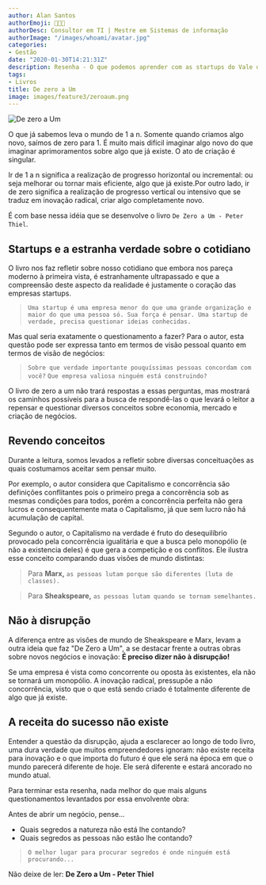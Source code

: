```yaml
---
author: Alan Santos
authorEmoji: 👨🏻‍💻
authorDesc: Consultor em TI | Mestre em Sistemas de informação
authorImage: "/images/whoami/avatar.jpg"
categories:
- Gestão
date: "2020-01-30T14:21:31Z"
description: Resenha - O que podemos aprender com as startups do Vale do Silício. Um livro sobre a inovação em um mundo extremamente competitivo.
tags:
- Livros
title: De zero a Um
image: images/feature3/zeroaum.png
---
```


![De zero a Um](../../images/feature3/zeroaum.png)

O que já sabemos leva o mundo de 1 a n. Somente quando criamos algo novo, saímos de zero para 1. É muito mais difícil imaginar algo novo do que imaginar aprimoramentos sobre algo que já existe. O ato de criação é singular.

Ir de 1 a n significa a realização de progresso horizontal ou incremental: ou seja melhorar ou tornar mais eficiente, algo que já existe.Por outro lado, ir de zero significa a realização de progresso vertical ou intensivo que se traduz em inovação radical, criar algo completamente novo.

É com base nessa idéia que se desenvolve o livro `De Zero a Um - Peter Thiel`.
## Startups e a estranha verdade sobre o cotidiano

O livro nos faz refletir sobre nosso cotidiano que embora nos pareça moderno à primeira vista, é estranhamente ultrapassado e que a compreensão deste aspecto da realidade é justamente o coração das empresas startups.

>  `Uma startup é uma empresa menor do que uma grande organização e maior do que uma pessoa só. Sua força é pensar. Uma startup de verdade, precisa questionar ideias conhecidas.`

Mas qual seria exatamente o questionamento a fazer? Para o autor, esta questão pode ser expressa tanto em termos de visão pessoal quanto em termos de visão de negócios:

> `Sobre que verdade importante pouquíssimas pessoas concordam com você?`
> `Que empresa valiosa ninguém está construindo?`

O livro de zero a um não trará respostas a essas perguntas, mas mostrará os caminhos possíveis para a busca de respondê-las o que levará o leitor a repensar e questionar diversos conceitos sobre economia, mercado e criação de negócios.

## Revendo conceitos

Durante  a leitura, somos levados a refletir sobre diversas conceituações as quais costumamos aceitar sem pensar muito.

Por exemplo, o autor considera que Capitalismo e concorrência são definições conflitantes pois o primeiro prega a concorrência sob as mesmas condições para todos, porém a concorrência perfeita não gera lucros e consequentemente mata o Capitalismo, já que sem lucro não há acumulação de capital.

Segundo o autor, o Capitalismo na verdade é fruto do desequilíbrio provocado pela concorrência igualitária e que a busca pelo monopólio (e não a existencia deles) é que gera a competição e os conflitos. Ele ilustra esse conceito comparando duas visões de mundo distintas:

> Para **Marx,** `as pessoas lutam porque são diferentes (luta de classes).`

> Para **Sheakspeare,** `as pessoas lutam quando se tornam semelhantes.`

## Não à disrupção

A diferença entre as visões de mundo de Sheakspeare e Marx, levam a outra ideia que faz "De  Zero a Um", a se destacar frente a outras obras sobre novos negócios e inovação: **É preciso dizer não à disrupção!**

Se uma empresa é vista como concorrente ou oposta às existentes, ela não se tornará um monopólio. A inovação radical, pressupõe a não concorrência, visto que o que está sendo criado é totalmente diferente de algo que já existe.


## A receita do sucesso não existe

Entender a questão da disrupção, ajuda a esclarecer ao longo de todo livro, uma dura verdade que muitos empreendedores ignoram: não existe receita para inovação e o que importa do futuro é que ele será na época em que o mundo parecerá diferente de hoje. Ele será diferente e estará ancorado no mundo atual.

Para terminar esta resenha, nada melhor do que mais alguns questionamentos levantados por essa envolvente obra:

Antes de abrir um negócio, pense...

* Quais segredos a natureza não está lhe contando?
* Quais segredos as pessoas não estão lhe contando?

> `O melhor lugar para procurar segredos é onde ninguém está procurando...`

Não deixe de ler: **De Zero a Um - Peter Thiel**
